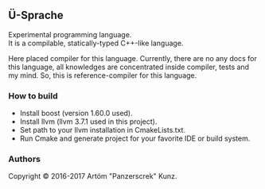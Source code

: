 ﻿## Ü-Sprache

Experimental programming language.  
It is a compilable, statically-typed C++-like language.

Here placed compiler for this language. 
Currently, there are no any docs for this language, all knowledges are concentrated inside compiler, tests and my mind. 
So, this is reference-compiler for this language.

### How to build
* Install boost (version 1.60.0 used).  
* Install llvm (llvm 3.7.1 used in this project).  
* Set path to your llvm installation in CmakeLists.txt.  
* Run Cmake and generate project for your favorite IDE or build system.

### Authors
Copyright © 2016-2017 Artöm "Panzerscrek" Kunz.
